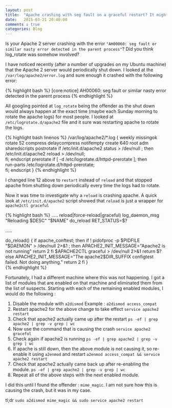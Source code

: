 ```yaml
---
layout: post
title:  "Apache crashing with seg fault on a graceful restart? It might be because of a module that is enabled."
date:   2015-03-21 20:40:00
comments : true
categories: Blog
---
```

Is your Apache 2 server crashing with the error `"AH00060: seg fault or similar nasty error detected in the parent process"`? Did you think log_rotate was somehow involved?

I have noticed recently (after a number of upgrades on my Ubuntu machine) that the Apache 2 server would periodically shut down. I looked at the `/var/log/apache2/error.log` and sure enough it crashed with the following error:

{% highlight bash %}
[core:notice] AH00060: seg fault or similar nasty error detected in the parent process
{% endhighlight %}

All googling pointed at `log_rotate` being the offender as the shut down would always happen at the exact time (maybe each Sunday morning to rotate the apache logs) for most people. I looked at `/etc/logrotate.d/apache2` file and it sure was restarting apache to rotate the logs.

{% highlight bash linenos %}
/var/log/apache2/*.log {
	weekly
	missingok
	rotate 52
	compress
	delaycompress
	notifempty
	create 640 root adm
	sharedscripts
	postrotate
                if /etc/init.d/apache2 status > /dev/null ; then \
                    /etc/init.d/apache2 reload > /dev/null; \
                fi;
	endscript
	prerotate
		if [ -d /etc/logrotate.d/httpd-prerotate ]; then \
			run-parts /etc/logrotate.d/httpd-prerotate; \
		fi;
	endscript
}
{% endhighlight %}

I changed line 12 above to `restart` instead of `reload` and that stopped apache from shutting down periodically every time the logs had to rotate.

Now it was time to investigate why a `reload` is crashing apache. A quick look at `/etc/init.d/apache2` script showed that `reload` is just a wrapper for `apache2ctl graceful` 

{% highlight bash %}
.....
reload|force-reload|graceful)
        log_daemon_msg "Reloading $DESC" "$NAME"
        do_reload
        RET_STATUS=$?

.....    

do_reload() {
        if apache_conftest; then
                if ! pidofproc -p $PIDFILE "$DAEMON" > /dev/null 2>&1 ; then
                        APACHE2_INIT_MESSAGE="Apache2 is not running"
                        return 2
                fi
                $APACHE2CTL graceful > /dev/null 2>&1
                return $?
        else
                APACHE2_INIT_MESSAGE="The apache2$DIR_SUFFIX configtest failed. Not doing anything."
                return 2
        fi
}    
{% endhighlight %}

Fortunately, I had a different machine where this was not happening. I got a list of modules that are enabled on that machine and eliminated them from the list of suspects. Starting with each of the remaining enabled modules, I would do the following : 

1. Disable the module with `a2dismod`
   Example : `a2dismod access_compat`
2. Restart apache2 for the above change to take effect
   `service apache2 restart`
3. Check that apache2 actually came up after the restart
    `ps -ef | grep apache2 | grep -v grep | wc`
4. Now use the  command that is causing the crash
   `service apache2 graceful`
5. Check again if apache2 is running
    `ps -ef | grep apache2 | grep -v grep | wc`
6. If apache is still down, then the above module is not causing it, so re-enable it using `a2enmod` and restart
   `a2enmod access_compat && service apache2 restart`
7. Check that apache2 actually came back up after re-enabling the module.
	`ps -ef | grep apache2 | grep -v grep | wc`
8. Repeat all of the above steps with the next enabled module.

I did this until I found the offender : `mime_magic`. I am not sure how this is causing the crash, but it was in my case.

tl;dr
`sudo a2dismod mime_magic && sudo service apache2 restart`



